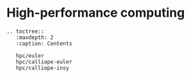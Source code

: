 # High-performance computing

```{eval-rst}
.. toctree::
   :maxdepth: 2
   :caption: Contents

   hpc/euler
   hpc/calliope-euler
   hpc/calliope-insy
```
